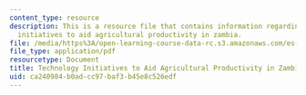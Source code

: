 ```yaml
---
content_type: resource
description: This is a resource file that contains information regarding technology
  initiatives to aid agricultural productivity in zambia.
file: /media/https%3A/open-learning-course-data-rc.s3.amazonaws.com/es-259-information-and-communication-technology-in-africa-spring-2006/ca240984b0adcc97baf3b45e8c526edf_MITES_259S06_dafalla1_3.pdf
file_type: application/pdf
resourcetype: Document
title: Technology Initiatives to Aid Agricultural Productivity in Zambia
uid: ca240984-b0ad-cc97-baf3-b45e8c526edf
---
```

